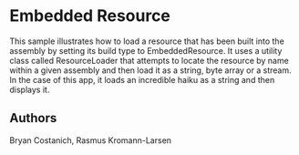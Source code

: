 Embedded Resource
=========

This sample illustrates how to load a resource that has been built into the assembly by setting 
its build type to EmbeddedResource. It uses a utility class called ResourceLoader that attempts
to locate the resource by name within a given assembly and then load it as a string, byte array
or a stream. In the case of this app, it loads an incredible haiku as a string and then displays
it.


Authors
-------

Bryan Costanich, Rasmus Kromann-Larsen
